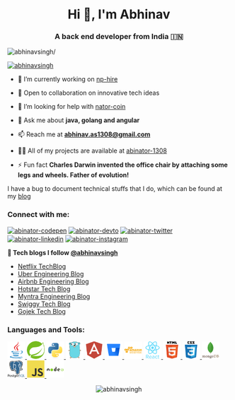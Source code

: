 <h1 align="center">Hi 👋, I'm Abhinav</h1>

<h3 align="center">A back end developer from India 🇮🇳</h3>
<p align="left"> <img src=https://komarev.com/ghpvc/?username=abinator-1308 alt=abhinavsingh/> </p>

<p align="left"> <a href="https://twitter.com/bot_pragmatic" target="blank"><img src="https://img.shields.io/twitter/follow/abhinavsingh?logo=twitter&style=for-the-badge" alt="abhinavsingh" /></a> </p>


- 🔭 I’m currently working on [np-hire](https://github.com/abinator-1308/nphire)

- 👯 Open to collaboration on innovative tech ideas

- 🤔 I’m looking for help with [nator-coin](https://github.com/abinator-1308/natorCoin)

- 💬 Ask me about **java, golang and angular**

- 📫 Reach me at **abhinav.as1308@gmail.com**

- 👨‍💻 All of my projects are available at [abinator-1308](https://abinator-1308.github.io/portfolio/)

- ⚡ Fun fact **Charles Darwin invented the office chair by attaching some legs and wheels. Father of evolution!**

I have a bug to document technical stuffs that I do, which can be found at my [blog](https://medium.com/@abinator-1308)

<h3 align="left">Connect with me:</h3>
<p align="left">
<a href="https://codepen.io/abinator-1308" target="blank"><img align="center" src="https://cdn.jsdelivr.net/npm/simple-icons@3.0.1/icons/codepen.svg" alt="abinator-codepen" height="30" width="40" /></a>
<a href="https://dev.to/abinator_1308" target="blank"><img align="center" src="https://cdn.jsdelivr.net/npm/simple-icons@3.0.1/icons/dev-dot-to.svg" alt="abinator-devto" height="30" width="40" /></a>
<a href="https://twitter.com/bot_pragmatic" target="blank"><img align="center" src="https://cdn.jsdelivr.net/npm/simple-icons@3.0.1/icons/twitter.svg" alt="abinator-twitter" height="30" width="40" /></a>
<a href="https://www.linkedin.com/in/abinator-1308/" target="blank"><img align="center" src="https://cdn.jsdelivr.net/npm/simple-icons@3.0.1/icons/linkedin.svg" alt="abinator-linkedin" height="30" width="40" /></a>
<a href="https://www.instagram.com/abinator_1308/" target="blank"><img align="center" src="https://cdn.jsdelivr.net/npm/simple-icons@3.0.1/icons/instagram.svg" alt="abinator-instagram" height="30" width="40" /></a>
</p>

**📕 Tech blogs I follow [@abhinavsingh](https://dev.to/abinator_1308)**
<!-- BLOG-POST-LIST:START -->
- [Netflix TechBlog](https://netflixtechblog.com/)
- [Uber Engineering Blog](https://eng.uber.com/)
- [Airbnb Engineering Blog](https://medium.com/airbnb-engineering/airbnb-engineering-infrastructure/home)
- [Hotstar Tech Blog](https://blog.hotstar.com/)
- [Myntra Engineering Blog](https://medium.com/myntra-engineering)
- [Swiggy Tech Blog](https://bytes.swiggy.com/)
- [Gojek Tech Blog](https://www.gojek.io/blog)
<!-- BLOG-POST-LIST:END -->

<h3 align="left">Languages and Tools:</h3>
<p align="left">
  <a href="https://www.java.com/en/" target="_blank"> <img src="https://raw.githubusercontent.com/devicons/devicon/master/icons/java/java-original.svg" alt="java" width="40" height="40"/> </a>
  <a href="https://spring.io/projects/spring-boot" target="_blank"> <img src="https://raw.githubusercontent.com/devicons/devicon/master/icons/spring/spring-original.svg" alt="spring boot" width="40" height="40"/> </a>
  <a href="https://www.python.org" target="_blank"> <img src="https://raw.githubusercontent.com/devicons/devicon/master/icons/python/python-original.svg" alt="python" width="40" height="40"/> </a>
  <a href="https://golang.org/" target="_blank"> <img src="https://raw.githubusercontent.com/devicons/devicon/master/icons/go/go-original.svg" alt="go" width="40" height="40"/> </a>
  <a href="https://angular.io/" target="_blank"> <img src="https://raw.githubusercontent.com/devicons/devicon/master/icons/angularjs/angularjs-plain.svg" alt="angular" width="40" height="40"/> </a>
  <a href="https://bitbucket.org/" target="_blank"> <img src="https://raw.githubusercontent.com/devicons/devicon/master/icons/bitbucket/bitbucket-original.svg" alt="bitbucket" width="40" height="40"/> </a>
  <a href="https://aws.amazon.com/free/?trk=ps_a134p000003yhlXAAQ&trkCampaign=acq_paid_search_brand&sc_channel=ps&sc_campaign=acquisition_IN&sc_publisher=google&sc_category=core-main&sc_country=IN&sc_geo=APAC&sc_outcome=Acquisition&sc_detail=aws&sc_content=Brand_Core_aws_e&sc_matchtype=e&sc_segment=453325184782&sc_medium=ACQ-P|PS-GO|Brand|Desktop|SU|Core-Main|Core|IN|EN|Text&s_kwcid=AL!4422!3!453325184782!e!!g!!aws&ef_id=Cj0KCQjw5PGFBhC2ARIsAIFIMNdYQ6fHt9voqZ7n7BZ42zpxJpHDvpLzYwDf8zzlKJyVhgOEoyw_dzQaAiVKEALw_wcB:G:s&s_kwcid=AL!4422!3!453325184782!e!!g!!aws&all-free-tier.sort-by=item.additionalFields.SortRank&all-free-tier.sort-order=asc&awsf.Free%20Tier%20Types=*all&awsf.Free%20Tier%20Categories=*all" target="_blank"> <img src="https://raw.githubusercontent.com/devicons/devicon/master/icons/amazonwebservices/amazonwebservices-plain-wordmark.svg" alt="aws" width="40" height="40"/> </a>
  <a href="https://reactjs.org/" target="_blank"> <img src="https://raw.githubusercontent.com/devicons/devicon/master/icons/react/react-original-wordmark.svg" alt="react" width="40" height="40"/> </a>
    <a href="https://www.w3.org/html/" target="_blank"> <img src="https://raw.githubusercontent.com/devicons/devicon/master/icons/html5/html5-original-wordmark.svg" alt="html5" width="40" height="40"/> </a>
    <a href="https://www.w3schools.com/css/" target="_blank"> <img src="https://raw.githubusercontent.com/devicons/devicon/master/icons/css3/css3-original-wordmark.svg" alt="css3" width="40" height="40"/> </a>
  <a href="https://www.mongodb.com/" target="_blank"> <img src="https://raw.githubusercontent.com/devicons/devicon/master/icons/mongodb/mongodb-original-wordmark.svg" alt="mongodb" width="40" height="40"/> </a>
    <a href="https://www.postgresql.org" target="_blank"> <img src="https://raw.githubusercontent.com/devicons/devicon/master/icons/postgresql/postgresql-original-wordmark.svg" alt="postgresql" width="40" height="40"/> </a>
    <a href="https://developer.mozilla.org/en-US/docs/Web/JavaScript" target="_blank"> <img src="https://raw.githubusercontent.com/devicons/devicon/master/icons/javascript/javascript-original.svg" alt="javascript" width="40" height="40"/> </a>
      <a href="https://nodejs.org" target="_blank"> <img src="https://raw.githubusercontent.com/devicons/devicon/master/icons/nodejs/nodejs-original-wordmark.svg" alt="nodejs" width="40" height="40"/> </a>
    </p>


<p align="center"> <img src=https://github-readme-stats.vercel.app/api?username=abinator-1308&show_icons=true alt=abhinavsingh /> </p>
